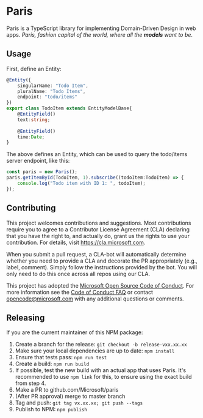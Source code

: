 # Paris

Paris is a TypeScript library for implementing Domain-Driven Design in web apps.
*Paris, fashion capital of the world, where all the **models** want to be*.

## Usage

First, define an Entity:

```typescript
@Entity({
	singularName: "Todo Item",
	pluralName: "Todo Items",
	endpoint: "todo/items"
})
export class TodoItem extends EntityModelBase{
	@EntityField()
	text:string;
	
	@EntityField()
	time:Date;
}
```

The above defines an Entity, which can be used to query the todo/items server endpoint, like this:

```typescript
const paris = new Paris();
paris.getItemById(TodoItem, 1).subscribe((todoItem:TodoItem) => {
	console.log("Todo item with ID 1: ", todoItem);
});
```

## Contributing

This project welcomes contributions and suggestions.  Most contributions require you to agree to a
Contributor License Agreement (CLA) declaring that you have the right to, and actually do, grant us
the rights to use your contribution. For details, visit https://cla.microsoft.com.

When you submit a pull request, a CLA-bot will automatically determine whether you need to provide
a CLA and decorate the PR appropriately (e.g., label, comment). Simply follow the instructions
provided by the bot. You will only need to do this once across all repos using our CLA.

This project has adopted the [Microsoft Open Source Code of Conduct](https://opensource.microsoft.com/codeofconduct/).
For more information see the [Code of Conduct FAQ](https://opensource.microsoft.com/codeofconduct/faq/) or
contact [opencode@microsoft.com](mailto:opencode@microsoft.com) with any additional questions or comments.


## Releasing

If you are the current maintainer of this NPM package:

1. Create a branch for the release: `git checkout -b release-vxx.xx.xx`
2. Make sure your local dependencies are up to date: `npm install`
3. Ensure that tests pass: `npm run test`
4. Create a build: `npm run build`
5. If possible, test the new build with an actual app that uses Paris. It's recommended to use `npm link` for this, to ensure using the exact build from step 4.
6. Make a PR to github.com/Microsoft/paris
7. (After PR approval) merge to master branch
8. Tag and push: `git tag vx.xx.xx; git push --tags`
9. Publish to NPM: `npm publish`
